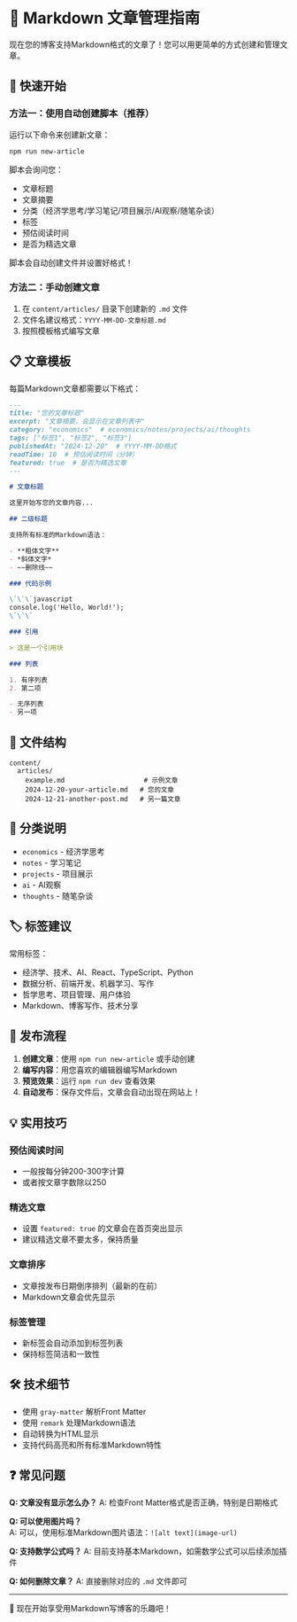 # 📝 Markdown 文章管理指南

现在您的博客支持Markdown格式的文章了！您可以用更简单的方式创建和管理文章。

## 🚀 快速开始

### 方法一：使用自动创建脚本（推荐）

运行以下命令来创建新文章：

```bash
npm run new-article
```

脚本会询问您：
- 文章标题
- 文章摘要  
- 分类（经济学思考/学习笔记/项目展示/AI观察/随笔杂谈）
- 标签
- 预估阅读时间
- 是否为精选文章

脚本会自动创建文件并设置好格式！

### 方法二：手动创建文章

1. 在 `content/articles/` 目录下创建新的 `.md` 文件
2. 文件名建议格式：`YYYY-MM-DD-文章标题.md`
3. 按照模板格式编写文章

## 📋 文章模板

每篇Markdown文章都需要以下格式：

```markdown
---
title: "您的文章标题"
excerpt: "文章摘要，会显示在文章列表中"
category: "economics"  # economics/notes/projects/ai/thoughts
tags: ["标签1", "标签2", "标签3"]
publishedAt: "2024-12-20"  # YYYY-MM-DD格式
readTime: 10  # 预估阅读时间（分钟）
featured: true  # 是否为精选文章
---

# 文章标题

这里开始写您的文章内容...

## 二级标题

支持所有标准的Markdown语法：

- **粗体文字**
- *斜体文字*  
- ~~删除线~~

### 代码示例

\`\`\`javascript
console.log('Hello, World!');
\`\`\`

### 引用

> 这是一个引用块

### 列表

1. 有序列表
2. 第二项

- 无序列表
- 另一项
```

## 📂 文件结构

```
content/
  articles/
    example.md                    # 示例文章
    2024-12-20-your-article.md   # 您的文章
    2024-12-21-another-post.md   # 另一篇文章
```

## 🎯 分类说明

- `economics` - 经济学思考
- `notes` - 学习笔记
- `projects` - 项目展示  
- `ai` - AI观察
- `thoughts` - 随笔杂谈

## 🏷️ 标签建议

常用标签：
- 经济学、技术、AI、React、TypeScript、Python
- 数据分析、前端开发、机器学习、写作
- 哲学思考、项目管理、用户体验
- Markdown、博客写作、技术分享

## 🔄 发布流程

1. **创建文章**：使用 `npm run new-article` 或手动创建
2. **编写内容**：用您喜欢的编辑器编写Markdown
3. **预览效果**：运行 `npm run dev` 查看效果
4. **自动发布**：保存文件后，文章会自动出现在网站上！

## 💡 实用技巧

### 预估阅读时间
- 一般按每分钟200-300字计算
- 或者按文章字数除以250

### 精选文章
- 设置 `featured: true` 的文章会在首页突出显示
- 建议精选文章不要太多，保持质量

### 文章排序
- 文章按发布日期倒序排列（最新的在前）
- Markdown文章会优先显示

### 标签管理
- 新标签会自动添加到标签列表
- 保持标签简洁和一致性

## 🛠️ 技术细节

- 使用 `gray-matter` 解析Front Matter
- 使用 `remark` 处理Markdown语法
- 自动转换为HTML显示
- 支持代码高亮和所有标准Markdown特性

## ❓ 常见问题

**Q: 文章没有显示怎么办？**
A: 检查Front Matter格式是否正确，特别是日期格式

**Q: 可以使用图片吗？**  
A: 可以，使用标准Markdown图片语法：`![alt text](image-url)`

**Q: 支持数学公式吗？**
A: 目前支持基本Markdown，如需数学公式可以后续添加插件

**Q: 如何删除文章？**
A: 直接删除对应的 `.md` 文件即可

---

🎉 现在开始享受用Markdown写博客的乐趣吧！ 